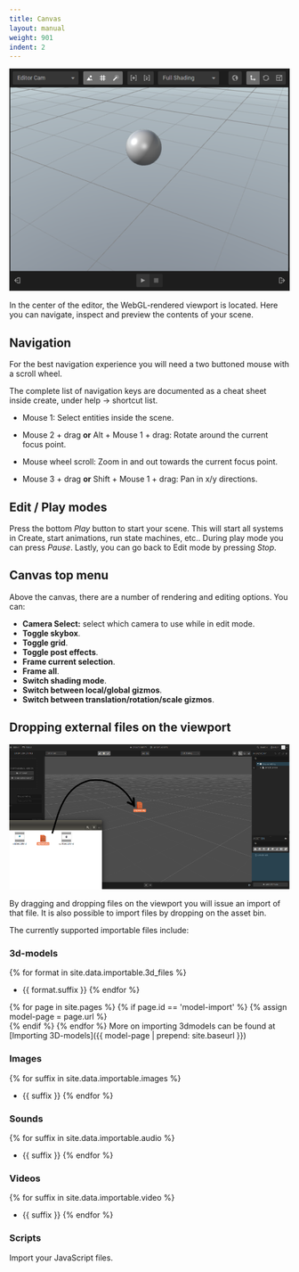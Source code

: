 ```yaml
---
title: Canvas
layout: manual
weight: 901
indent: 2
---
```


![](canvas.png)

In the center of the editor, the WebGL-rendered viewport is located. Here you can navigate, inspect and preview the contents of your scene.

## Navigation

For the best navigation experience you will need a two buttoned mouse with a scroll wheel.

The complete list of navigation keys are documented as a cheat sheet inside create, under help -> shortcut list.


- Mouse 1: Select entities inside the scene.

- Mouse 2 + drag <strong>or</strong> Alt + Mouse 1 + drag: Rotate around the current focus point.

- Mouse wheel scroll: Zoom in and out towards the current focus point.

- Mouse 3 + drag <strong>or</strong> Shift + Mouse 1 + drag: Pan in x/y directions.


## Edit / Play modes

Press the bottom *Play* button to start your scene. This will start all systems in Create, start animations, run state machines, etc.. During play mode you can press *Pause*. Lastly, you can go back to Edit mode by pressing *Stop*.


## Canvas top menu

Above the canvas, there are a number of rendering and editing options. You can:

* **Camera Select:** select which camera to use while in edit mode.
* **Toggle skybox**.
* **Toggle grid**.
* **Toggle post effects**.
* **Frame current selection**.
* **Frame all**.
* **Switch shading mode**.
* **Switch between local/global gizmos**.
* **Switch between translation/rotation/scale gizmos**.


## Dropping external files on the viewport

![Drag drop from file system](drop.png)

By dragging and dropping files on the viewport you will issue an import of that file. It is also possible to import files by dropping on the asset bin.

The currently supported importable files include:

### 3d-models

{% for format in site.data.importable.3d_files %}
- {{ format.suffix }}
{% endfor %}

{% for page in site.pages %}
	{% if page.id == 'model-import' %}
		{% assign model-page = page.url %}	
	{% endif %}
{% endfor %}
More on importing 3dmodels can be found at [Importing 3D-models]({{ model-page | prepend: site.baseurl }})

### Images

{% for suffix in site.data.importable.images %}
- {{ suffix }}
{% endfor %}

### Sounds

{% for suffix in site.data.importable.audio %}
- {{ suffix }}
{% endfor %}

### Videos

{% for suffix in site.data.importable.video %}
- {{ suffix }}
{% endfor %}

### Scripts

Import your JavaScript files.

